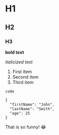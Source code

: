 # H1
## H2
### H3

**bold text**

*italicized text*

1. First item
2. Second item
3. Third item

`code`

```
{
  "firstName": "John",
  "lastName": "Smith",
  "age": 25
}
```

That is so funny! :joy:
